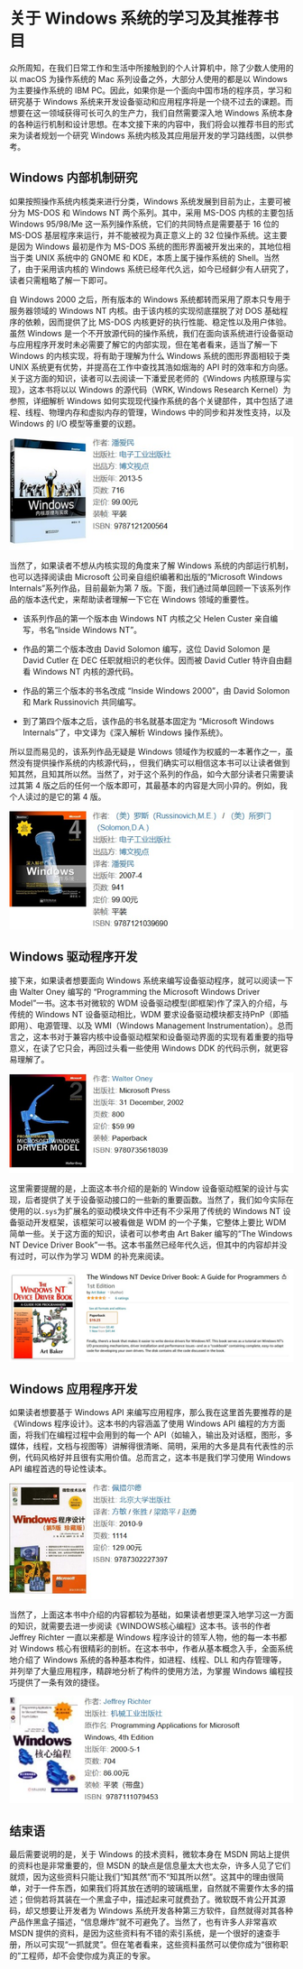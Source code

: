 # 关于 Windows 系统的学习及其推荐书目

众所周知，在我们日常工作和生活中所接触到的个人计算机中，除了少数人使用的以 macOS 为操作系统的 Mac 系列设备之外，大部分人使用的都是以 Windows 为主要操作系统的 IBM PC。因此，如果你是一个面向中国市场的程序员，学习和研究基于 Windows 系统来开发设备驱动和应用程序将是一个绕不过去的课题。而想要在这一领域获得可长可久的生产力，我们自然需要深入地 Windows 系统本身的各种运行机制和设计思想。在本文接下来的内容中，我们将会以推荐书目的形式来为读者规划一个研究 Windows 系统内核及其应用层开发的学习路线图，以供参考。

## Windows 内部机制研究

如果按照操作系统内核类来进行分类，Windows 系统发展到目前为止，主要可被分为 MS-DOS 和 Windows NT 两个系列。其中，采用 MS-DOS 内核的主要包括 Windows 95/98/Me 这一系列操作系统，它们的共同特点是需要基于 16 位的 MS-DOS 基层程序来运行，并不能被视为真正意义上的 32 位操作系统。这主要是因为 Windows 最初是作为 MS-DOS 系统的图形界面被开发出来的，其地位相当于类 UNIX 系统中的 GNOME 和 KDE，本质上属于操作系统的 Shell。当然了，由于采用该内核的 Windows 系统已经年代久远，如今已经鲜少有人研究了，读者只需粗略了解一下即可。

自 Windows 2000 之后，所有版本的 Windows 系统都转而采用了原本只专用于服务器领域的 Windows NT 内核。由于该内核的实现彻底摆脱了对 DOS 基础程序的依赖，因而提供了比 MS-DOS 内核更好的执行性能、稳定性以及用户体验。虽然 Windows 是一个不开放源代码的操作系统，我们在面向该系统进行设备驱动与应用程序开发时未必需要了解它的内部实现，但在笔者看来，适当了解一下 Windows 的内核实现，将有助于理解为什么 Windows 系统的图形界面相较于类 UNIX 系统更有优势，并提高在工作中查找其浩如烟海的 API 时的效率和方向感。关于这方面的知识，读者可以去阅读一下潘爱民老师的《Windows 内核原理与实现》，这本书将以以 Windows 的源代码（WRK, Windows Research Kernel）为参照，详细解析 Windows 如何实现现代操作系统的各个关键部件，其中包括了进程、线程、物理内存和虚拟内存的管理，Windows 中的同步和并发性支持，以及Windows 的 I/O 模型等重要的议题。

![《Windows 内核原理与实现》](./img/1-1.jpg)

当然了，如果读者不想从内核实现的角度来了解 Windows 系统的内部运行机制，也可以选择阅读由 Microsoft 公司亲自组织编著和出版的“Microsoft Windows Internals”系列作品，目前最新为第 7 版。下面，我们通过简单回顾一下该系列作品的版本迭代史，来帮助读者理解一下它在 Windows 领域的重要性。

- 该系列作品的第一个版本由 Windows NT 内核之父 Helen Custer 亲自编写，书名“Inside Windows NT”。

- 作品的第二个版本改由 David Solomon 编写，这位 David Solomon 是 David Cutler 在 DEC 任职就相识的老伙伴。因而被 David Cutler 特许自由翻看 Windows NT 内核的源代码。

- 作品的第三个版本的书名改成 “Inside Windows 2000”，由 David Solomon 和 Mark Russinovich 共同编写。

- 到了第四个版本之后，该作品的书名就基本固定为 “Microsoft Windows Internals”了，中文译为《深入解析 Windows 操作系统》。

所以显而易见的，该系列作品无疑是 Windows 领域作为权威的一本著作之一，虽然没有提供操作系统的内核源代码，，但我们确实可以相信这本书可以让读者做到知其然，且知其所以然。当然了，对于这个系列的作品，如今大部分读者只需要读过其第 4 版之后的任何一个版本即可，其最基本的内容是大同小异的。例如，我个人读过的是它的第 4 版。

![《深入解析 Windows 操作系统》](./img/1-2.jpg)

## Windows 驱动程序开发

接下来，如果读者想要面向 Windows 系统来编写设备驱动程序，就可以阅读一下由 Walter Oney 编写的 “Programming the Microsoft Windows Driver Model”一书。这本书对微软的 WDM 设备驱动模型(即框架)作了深入的介绍，与传统的 Windows NT 设备驱动相比，WDM 要求设备驱动模块都支持PnP（即插即用）、电源管理、以及 WMI（Windows Management Instrumentation）。总而言之，这本书对于兼容内核中设备驱动框架和设备驱动界面的实现有着重要的指导意义，在读了它只会，再回过头看一些使用 Windows DDK 的代码示例，就更容易理解了。

![《Programming the Microsoft Windows Driver Model》](./img/1-3.jpg)

这里需要提醒的是，上面这本书介绍的是新的 Window 设备驱动框架的设计与实现，后者提供了关于设备驱动接口的一些新的重要函数。当然了，我们如今实际在使用的以`.sys`为扩展名的驱动模块文件中还有不少采用了传统的 Windows NT 设备驱动开发框架，该框架可以被看做是 WDM 的一个子集，它整体上要比 WDM 简单一些。关于这方面的知识，读者可以参考由 Art Baker 编写的“The Windows NT Device Driver Book”一书。这本书虽然已经年代久远，但其中的内容却并没有过时，可以作为学习 WDM 的补充来阅读。

![《The Windows NT Device Driver Book》](./img/1-4.jpg)

## Windows 应用程序开发

如果读者想要基于 Windows API 来编写应用程序，那么我在这里首先要推荐的是《Windows 程序设计》。这本书的内容涵盖了使用 Windows API 编程的方方面面，将我们在编程过程中会用到的每一个 API（如输入，输出及对话框，图形，多媒体，线程，文档与视图等）讲解得很清晰、简明，采用的大多是具有代表性的示例，代码风格好并且很有实用价值。总而言之，这本书是我们学习使用 Windows API 编程首选的导论性读本。

![《Windows 程序设计》](./img/1-5.jpg)

当然了，上面这本书中介绍的内容都较为基础，如果读者想更深入地学习这一方面的知识，就需要去进一步阅读《WINDOWS核心编程》这本书。该书的作者 Jeffrey Richter 一直以来都是 Windows 程序设计的领军人物，他的每一本书都对 Windows 核心有很精彩的剖析。在这本书中，作者从基本概念入手，全面系统地介绍了 Windows 系统的各种基本构件，如进程、线程、DLL 和内存管理等，并列举了大量应用程序，精辟地分析了构件的使用方法，为掌握 Windows 编程技巧提供了一条有效的捷径。

![《Windows 核心编程》](./img/1-6.jpg)

## 结束语

最后需要说明的是，关于 Windows 的技术资料，微软本身在 MSDN 网站上提供的资料也是非常重要的，但 MSDN 的缺点是信息量太大也太杂，许多人见了它们就烦，因为这些资料只能让我们“知其然”而不“知其所以然”。这其中的理由很简单，对于一件东西，如果我们将其放在透明的玻璃瓶里，自然就不需要作太多的描述；但倘若将其装在一个黑盒子中，描述起来可就费劲了。微软既不肯公开其源码，却又想要让开发者为 Windows 系统开发各种第三方软件，自然就得对其各种产品作黑盒子描述，“信息爆炸”就不可避免了。当然了，也有许多人非常喜欢 MSDN 提供的资料，是因为这些资料有不错的索引系统，是一个很好的速查手册，所以可实现“一抓就灵”。但在笔者看来，这些资料虽然可以使你成为“很称职的”工程师，却不会使你成为真正的专家。
